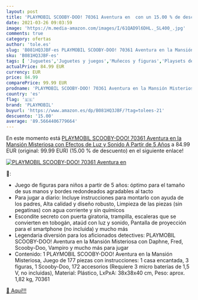 ```yaml
---
layout: post
title: 'PLAYMOBIL SCOOBY-DOO! 70361 Aventura en  con un 15.00 % de descuento'
date: 2021-03-26 09:03:59
image: 'https://m.media-amazon.com/images/I/61QAD9l6DHL._SL400_.jpg'
comments: true
category: ofertas
author: 'tole.es'
slug: 'B081HQ3JBF-es PLAYMOBIL SCOOBY-DOO! 70361 Aventura en la Mansión...'
sku: 'B081HQ3JBF-es'
tags: [ 'Juguetes','Juguetes y juegos','Muñecos y figuras','Playsets de figuras de acción para niños','playmobil', ]
actualPrice: 84.99 EUR
currency: EUR
price: 84.99
comparePrice: 99.99 EUR
prodname: 'PLAYMOBIL SCOOBY-DOO! 70361 Aventura en la Mansión Misteriosa  con Efectos de Luz y Sonido  A Partir de 5 Años'
country: 'es'
flag: '🇪🇸'
brand: 'PLAYMOBIL'
buyurl: 'https://www.amazon.es/dp/B081HQ3JBF/?tag=tolees-21'
descuento: '15.00'
average: '89.5664406779664'
---
```


En este momento está [PLAYMOBIL SCOOBY-DOO! 70361 Aventura en la Mansión Misteriosa  con Efectos de Luz y Sonido  A Partir de 5 Años](https://www.amazon.es/dp/B081HQ3JBF/?tag=tolees-21) a 84.99 EUR (original: 99.99 EUR) (15.00 %  de descuento) en el siguiente enlace!

[![PLAYMOBIL SCOOBY-DOO! 70361 Aventura en ](https://m.media-amazon.com/images/I/61QAD9l6DHL._SL400_.jpg)](https://www.amazon.es/dp/B081HQ3JBF/?tag=tolees-21)

🔎:

- Juego de figuras para niños a partir de 5 años: óptimo para el tamaño de sus manos y bordes redondeados agradables al tacto
- Para jugar a diario: Incluye instrucciones para montarlo con ayuda de los padres, Alta calidad y diseño robusto, Limpieza de las piezas (sin pegatinas) con agua corriente y sin químicos
- Escondite secreto con puerta giratoria, trampilla, escaleras que se convierten en tobogán, ataúd con luz y sonido, Pantalla de proyección para el smartphone (no incluida) y mucho más
- Legendaria diversión para los aficionados detectives: PLAYMOBIL SCOOBY-DOO! Aventura en la Mansión Misteriosa con Daphne, Fred, Scooby-Doo, Vampiro y mucho más para jugar
- Contenido: 1 PLAYMOBIL SCOOBY-DOO! Aventura en la Mansión Misteriosa, Juego de 177 piezas con instrucciones: 1 casa encantada, 3 figuras, 1 Scooby-Doo, 172 accesorios (Requiere 3 micro baterías de 1,5 V, no incluidas), Material: Plástico, LxPxA: 38x38x40 cm, Peso: aprox. 1,82 kg, 70361

[🛒 Aquí!!!](https://www.amazon.es/dp/B081HQ3JBF/?tag=tolees-21)
